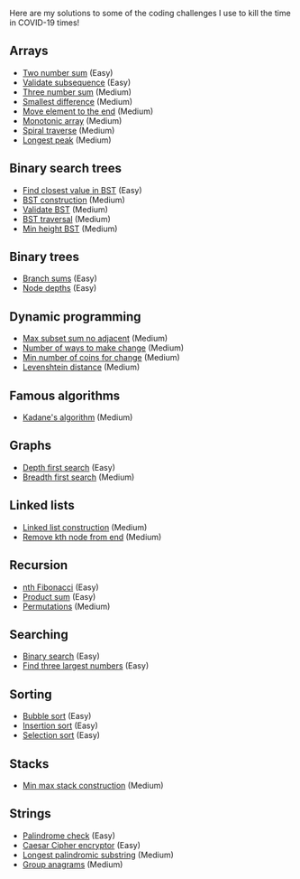 Here are my solutions to some of the coding challenges I use to kill the time in COVID-19 times!

## Arrays

- [Two number sum](./two_number_sum.py) (Easy)
- [Validate subsequence](./validate_susbequence.py) (Easy)
- [Three number sum](./three_number_sum.py) (Medium)
- [Smallest difference](./smallest_difference.py) (Medium)
- [Move element to the end](./move_element_to_the_end.py) (Medium)
- [Monotonic array](./monotonic_array.py) (Medium)
- [Spiral traverse](./spiral_traverse.py) (Medium)
- [Longest peak](./longest_peak.py) (Medium)

## Binary search trees

- [Find closest value in BST](./find_closest_value_in_bst.py) (Easy)
- [BST construction](./bst_construction.py) (Medium)
- [Validate BST](./validate_bst.py) (Medium)
- [BST traversal](./bst_traversal.py) (Medium)
- [Min height BST](./min_height_bst.py) (Medium)

## Binary trees

- [Branch sums](./branch_sums.py) (Easy)
- [Node depths](./node_depths.py) (Easy)

## Dynamic programming

- [Max subset sum no adjacent](./max_subset_sum_no_adjacent.py) (Medium)
- [Number of ways to make change](./number_of_ways_to_make_change.py) (Medium)
- [Min number of coins for change](./min_number_of_coins_for_change.py) (Medium)
- [Levenshtein distance](./levenshtein_distance.py) (Medium)

## Famous algorithms

- [Kadane's algorithm](./kadanes_algorithm.py) (Medium)

## Graphs

- [Depth first search](./depth_first_search.py) (Easy)
- [Breadth first search](./breadth_first_search.py) (Medium)

## Linked lists

- [Linked list construction](./linked_list_construction.py) (Medium)
- [Remove kth node from end](./remove_kth_node_from_end.py) (Medium)

## Recursion

- [nth Fibonacci](./nth_fibonacci.py) (Easy)
- [Product sum](./product_sum.py) (Easy)
- [Permutations](./permutations.py) (Medium)

## Searching

- [Binary search](./binary_search.py) (Easy)
- [Find three largest numbers](./find_three_largest_numbers.py) (Easy)

## Sorting

- [Bubble sort](./bubble_sort.py) (Easy)
- [Insertion sort](./insertion_sort.py) (Easy)
- [Selection sort](./selection_sort.py) (Easy)

## Stacks

- [Min max stack construction](./min_max_stack_construction.py) (Medium)

## Strings

- [Palindrome check](./palindrome_check.py) (Easy)
- [Caesar Cipher encryptor](./caesar_cipher_encryptor.py) (Easy)
- [Longest palindromic substring](./longest_palindromic_substring.py) (Medium)
- [Group anagrams](./group_anagrams.py) (Medium)

